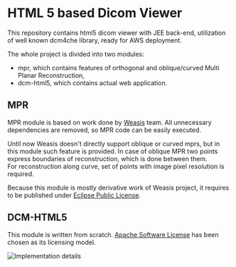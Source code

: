 # HTML 5 based Dicom Viewer
This repository contains html5 dicom viewer with JEE back-end, utilization of well known dcm4che library, ready for AWS deployment.

The whole project is divided into two modules:
* mpr, which contains features of orthogonal and oblique/curved Multi Planar Reconstruction,
* dcm-html5, which contains actual web application.

## MPR
MPR module is based on work done by [Weasis](https://github.com/nroduit/Weasis) team.
All unnecessary dependencies are removed, so MPR code can be easily executed.

Until now Weasis doesn't directly support oblique or curved mprs, but in this module such feature is provided.
In case of oblique MPR two points express boundaries of reconstruction, which is done between them.   
For reconstruction along curve, set of points with image pixel resolution is required.

Because this module is mostly derivative work of Weasis project, it requires to be published under [Eclipse Public License](http://www.eclipse.org/legal/epl-v10.html).

## DCM-HTML5
This module is written from scratch.
[Apache Software License](http://www.apache.org/licenses/LICENSE-2.0) has been chosen as its licensing model.   



![Implementation details](dcm-html5/docs/ImplementationModel.png)

